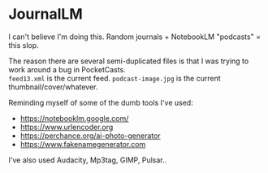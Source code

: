# JournalLM
I can't believe I'm doing this. Random journals + NotebookLM "podcasts" = this slop.

The reason there are several semi-duplicated files is that I was trying to work around a bug in PocketCasts.  
`feed13.xml` is the current feed. `podcast-image.jpg` is the current thumbnail/cover/whatever.

Reminding myself of some of the dumb tools I've used:
- https://notebooklm.google.com/
- https://www.urlencoder.org
- https://perchance.org/ai-photo-generator
- https://www.fakenamegenerator.com

I've also used Audacity, Mp3tag, GIMP, Pulsar..
